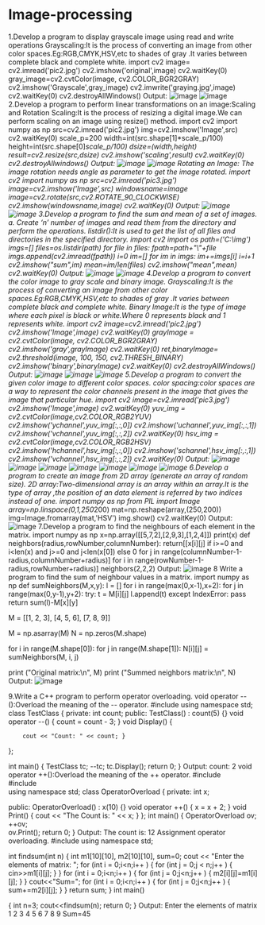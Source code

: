 # Image-processing
1.Develop a program to display grayscale image using read and write operations 
Grayscaling:It is the process of converting an image from other color spaces.Eg:RGB,CMYK,HSV,etc to shades of gray .It varies between complete black and complete white.
import cv2
image= cv2.imread('pic2.jpg')
cv2.imshow('original',image)
cv2.waitKey(0)
gray_image=cv2.cvtColor(image, cv2.COLOR_BGR2GRAY)
cv2.imshow('Grayscale',gray_image)
cv2.imwrite('graying.jpg',image)
cv2.waitKey(0)
cv2.destroyAllWindows()
Output:
![image](https://user-images.githubusercontent.com/72489647/104427696-6cfd4800-5538-11eb-9bda-405c09955a56.png)
![image](https://user-images.githubusercontent.com/72489647/104428096-e432dc00-5538-11eb-99a8-1267a228eefe.png)
2.Develop a program to perform linear transformations on an image:Scaling and Rotation 
Scaling:It is the process of resizing a digital image.We can perform scaling on an image using resize() method.
import cv2
import numpy as np
src=cv2.imread('pic2.jpg')
img=cv2.imshow('Image',src)
cv2.waitKey(0)
scale_p=200
width=int(src.shape[1]*scale_p/100)
height=int(src.shape[0]*scale_p/100)
dsize=(width,height)
result=cv2.resize(src,dsize)
cv2.imshow('scaling',result)
cv2.waitKey(0)
cv2.destroyAllwindows()
Output:
![image](https://user-images.githubusercontent.com/72489647/104429834-e5fd9f00-553a-11eb-98e1-92087eae073c.png)
![image](https://user-images.githubusercontent.com/72489647/104430277-53113480-553b-11eb-8b21-85237a0fb184.png)
Rotating an Image: The image rotation needs angle as parameter to get the image rotated.
import cv2
import numpy as np
src=cv2.imread('pic3.jpg')
image=cv2.imshow('Image',src)
windowsname=image
image=cv2.rotate(src,cv2.ROTATE_90_CLOCKWISE)
cv2.imshow(windowsname,image)
cv2.waitKey(0)
Output:
![image](https://user-images.githubusercontent.com/72489647/104432088-7f2db500-553d-11eb-861a-a03e3038d634.png)
![image](https://user-images.githubusercontent.com/72489647/104432324-c2882380-553d-11eb-9de1-3209b82f6981.png)
3.Develop a program to find the sum and mean of a set of images. 
     a.	Create ‘n’ number of images and read them from the directory and perform the operations.
listdir():It is used to get the list of all files and directories in the specified directory.
import cv2
import os
path=('C:\img')
imgs=[]
files=os.listdir(path)
for file in files:
 fpath=path+"\\"+file
 imgs.append(cv2.imread(fpath))
 i=0
 im=[]
 for im in imgs:
   im+=imgs[i]
   i=i+1
cv2.imshow("sum",im)
mean=im/len(files)
cv2.imshow("mean",mean) 
cv2.waitKey(0) 
Output:
![image](https://user-images.githubusercontent.com/72489647/104435265-07618980-5541-11eb-83c0-301cbd068559.png)
![image](https://user-images.githubusercontent.com/72489647/104435424-3841be80-5541-11eb-9f04-34126a5429f7.png)
4.Develop a program to convert the color image to gray scale and binary image.
Grayscaling:It is the process of converting an image from other color spaces.Eg:RGB,CMYK,HSV,etc to shades of gray .It varies between complete black and complete white.
Binary Image:It is the type of image where each pixel is black or white.Where 0 represents black and 1 represents white.
import cv2
image=cv2.imread('pic2.jpg')
cv2.imshow('Image',image)
cv2.waitKey(0)
grayImage = cv2.cvtColor(image, cv2.COLOR_BGR2GRAY)
cv2.imshow('gray',grayImage)
cv2.waitKey(0)
ret,binaryImage= cv2.threshold(image, 100, 150, cv2.THRESH_BINARY)
cv2.imshow('binary',binaryImage)
cv2.waitKey(0)
cv2.destroyAllWindows()
Output:
![image](https://user-images.githubusercontent.com/72489647/104436455-7ab7cb00-5542-11eb-88d5-84126740db81.png)
![image](https://user-images.githubusercontent.com/72489647/104436644-b5b9fe80-5542-11eb-825c-f0fb73fcbaed.png)
![image](https://user-images.githubusercontent.com/72489647/104436816-e4d07000-5542-11eb-8c45-3470004a8fc0.png)
5.Develop a program to convert the given color image to different color spaces.
color spacing:color spaces are a way to represent the color channels present in the image that gives the image that particular hue.
import cv2
image=cv2.imread('pic3.jpg')
cv2.imshow('Image',image)
cv2.waitKey(0)
yuv_img = cv2.cvtColor(image,cv2.COLOR_RGB2YUV)
cv2.imshow('ychannel',yuv_img[:,:,0])
cv2.imshow('uchannel',yuv_img[:,:,1])
cv2.imshow('vchannel',yuv_img[:,:,2])
cv2.waitKey(0)
hsv_img = cv2.cvtColor(image,cv2.COLOR_RGB2HSV)
cv2.imshow('hchannel',hsv_img[:,:,0])
cv2.imshow('schannel',hsv_img[:,:,1])
cv2.imshow('vchannel',hsv_img[:,:,2])
cv2.waitKey(0)
Output:
![image](https://user-images.githubusercontent.com/72489647/104438424-d5eabd00-5544-11eb-8e1a-453eca48dfaa.png)
![image](https://user-images.githubusercontent.com/72489647/104438661-15190e00-5545-11eb-8c48-74a31cd3d2f9.png)
![image](https://user-images.githubusercontent.com/72489647/104438832-4b568d80-5545-11eb-844b-489839239153.png)
![image](https://user-images.githubusercontent.com/72489647/104439006-7b059580-5545-11eb-8c8e-a5d3ca988519.png)
![image](https://user-images.githubusercontent.com/72489647/104439171-aab49d80-5545-11eb-9741-71aa28e1534f.png)
![image](https://user-images.githubusercontent.com/72489647/104439335-d59ef180-5545-11eb-8cb9-98aed0bf7188.png)
![image](https://user-images.githubusercontent.com/72489647/104439462-fcf5be80-5545-11eb-8007-25e3ff5c473a.png)
6.Develop a program to create an image from 2D array (generate an array of random size).
2D array:Two-dimensional array is an array within an array.It is the type of array ,the position of an data element is referred by two indices instead of one.
import numpy as np
from PIL import Image
array=np.linspace(0,1,250*200)
mat=np.reshape(array,(250,200))
img=Image.fromarray(mat,'HSV')
img.show()
cv2.waitKey(0)
Output:
![image](https://user-images.githubusercontent.com/72489647/104440723-8ce83800-5547-11eb-93cd-f1af53bb8ae8.png)
7.Develop a program to find the neighbours of each element in the matrix.
import numpy as np
x=np.array([[5,7,2],[2,9,3],[1,2,4]])
print(x)
def neighbors(radius,rowNumber,columnNumber):
    return[[x[i][j]
           if i>=0 and i<len(x) and j>=0 and j<len(x[0]) else 0
           for j in range(columnNumber-1-radius,columnNumber+radius)]
          for i in range(rowNumber-1-radius,rowNumber+radius)]
neighbors(2,2,2)
Output:
![image](https://user-images.githubusercontent.com/72489647/104471290-ae493280-55e0-11eb-8a78-90fcab2bb7cf.png)
8 Write a program to find the sum of neighbour values in a matrix.
import numpy as np
def sumNeighbors(M,x,y):
    l = []
    for i in range(max(0,x-1),x+2): 
        for j in range(max(0,y-1),y+2):
            try:
                t = M[i][j]
                l.append(t)
            except IndexError:
                pass
    return sum(l)-M[x][y]

M = [[1, 2, 3],
    [4, 5, 6],
    [7, 8, 9]] 

M = np.asarray(M)
N = np.zeros(M.shape)

for i in range(M.shape[0]):
    for j in range(M.shape[1]):
        N[i][j] = sumNeighbors(M, i, j)

print ("Original matrix:\n", M)
print ("Summed neighbors matrix:\n", N)
Output:
![image](https://user-images.githubusercontent.com/72489647/104448468-0e44c800-5552-11eb-9c27-1040b4e8cc21.png)

9.Write a C++ program to perform operator overloading.
void operator --():Overload the meaning of the -- operator.
#include <iostream>
using namespace std;
class TestClass {
private:
	int count;
public:
	TestClass() : count(5) {}
	void operator --() {
		count = count - 3;
	}
	void Display() { 

		cout << "Count: " << count; }
};

int main() {
	TestClass tc;
	--tc;
	tc.Display();
	return 0;
}
Output:
count: 2
void operator ++():Overload the meaning of the ++ operator.
#include <iostream>   
#include <iostream>   
using namespace std;
class OperatorOverload {
private:
	int x;

public:
	OperatorOverload() : x(10) {}
	void operator ++() {
		x = x + 2;
	}
	void Print() {
		cout << "The Count is: " << x;
		}
};
int main() {
	OperatorOverload ov;
	++ov;   
	ov.Print();
	return 0;
}
Output:
The count is: 12
Assignment operator overloading.
#include <iostream>
using namespace std;

int findsum(int n)
{
    int m1[10][10], m2[10][10], sum=0;
   cout << "Enter the elements of matrix: ";
   for (int i = 0;i<n;i++ ) {
     for (int j = 0;j < n;j++ ) {
       cin>>m1[i][j];
     }
   }
   for (int i = 0;i<n;i++ ) {
     for (int j = 0;j<n;j++ ) {
      m2[i][j]=m1[i][j];
     }
   }
   cout<<"Sum=";
   for (int i = 0;i<n;i++ ) {
      for (int j = 0;j<n;j++ ) {
        sum+=m2[i][j];
      }
   }
   return sum;
}
int main()

{
    int n=3;
    cout<<findsum(n);
    return 0;
}
Output:
Enter the elements of matrix
1 2 3
4 5 6
7 8 9
Sum=45











